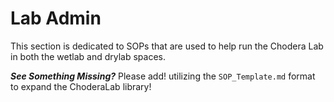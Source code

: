# Lab Admin

This section is dedicated to SOPs that are used to help run the Chodera Lab in both the wetlab and drylab spaces.

**_See Something Missing?_**
Please add! utilizing the `SOP_Template.md` format to expand the ChoderaLab library!

